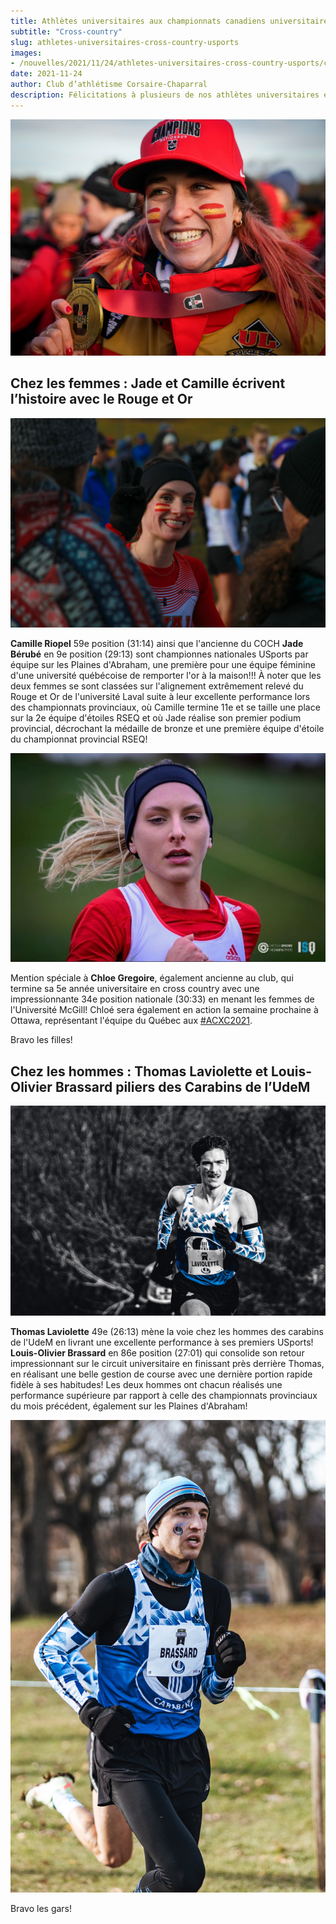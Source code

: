 ```yaml
---
title: Athlètes universitaires aux championnats canadiens universitaires de cross-country
subtitle: "Cross-country"
slug: athletes-universitaires-cross-country-usports
images:
- /nouvelles/2021/11/24/athletes-universitaires-cross-country-usports/couverture.jpg
date: 2021-11-24
author: Club d’athlétisme Corsaire-Chaparral
description: Félicitations à plusieurs de nos athlètes universitaires et anciens athlètes pour leurs performances incroyables aux championnats canadiens universitaires de cross-country!
---
```


![Jade Bérubé (U Laval)](jade-berube-medaille-rouge-et-or.jpg)

## Chez les femmes : Jade et Camille écrivent l’histoire avec le Rouge et Or

![Camille Riopel (U Laval)](camille-riopel-rouge-et-or.jpg)

**Camille Riopel** 59e position (31:14) ainsi que l'ancienne du COCH **Jade Bérubé** en 9e position (29:13) sont championnes nationales USports par équipe sur les Plaines d'Abraham, une première pour une équipe féminine d'une université québécoise de remporter l'or à la maison!!! À noter que les deux femmes se sont classées sur l'alignement extrêmement relevé du Rouge et Or de l'université Laval suite à leur excellente performance lors des championnats provinciaux, où Camille termine 11e et se taille une place sur la 2e équipe d'étoiles RSEQ et où Jade réalise son premier podium provincial, décrochant la médaille de bronze et une première équipe d'étoile du championnat provincial RSEQ!

![Chloe Gregoire (McGill)](chloe-gregoire-mcgill.jpg)

Mention spéciale à **Chloe Gregoire**, également ancienne au club, qui termine sa 5e année universitaire en cross country avec une impressionnante 34e position nationale (30:33) en menant les femmes de l'Université McGill! Chloé sera également en action la semaine prochaine à Ottawa, représentant l'équipe du Québec aux [#ACXC2021](https://www.facebook.com/hashtag/acxc2021).

Bravo les filles!


## Chez les hommes : Thomas Laviolette et Louis-Olivier Brassard piliers des Carabins de l’UdeM

![Thomas Laviolette (U de Montréal)](thomas-laviolette-carabins.jpg)

**Thomas Laviolette** 49e (26:13) mène la voie chez les hommes des carabins de l'UdeM en livrant une excellente performance à ses premiers USports!
**Louis-Olivier Brassard** en 86e position (27:01) qui consolide son retour impressionnant sur le circuit universitaire en finissant près derrière Thomas, en réalisant une belle gestion de course avec une dernière portion rapide fidèle à ses habitudes!
Les deux hommes ont chacun réalisés une performance supérieure par rapport à celle des championnats provinciaux du mois précédent, également sur les Plaines d'Abraham!

![Louis-Olivier Brassard (U de Montréal)](louis-olivier-brassard-carabins.jpg)

Bravo les gars!

